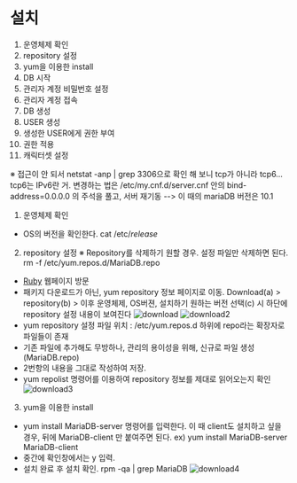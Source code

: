 # 설치

1. 운영체제 확인
2. repository 설정
3. yum을 이용한 install
4. DB 시작
5. 관리자 계정 비밀번호 설정
6. 관리자 계정 접속
7. DB 생성
8. USER 생성
9. 생성한 USER에게 권한 부여
10. 권한 적용
11. 캐릭터셋 설정

※ 접근이 안 되서 netstat -anp | grep 3306으로 확인 해 보니 
tcp가 아니라 tcp6… tcp6는 IPv6란 거. 
변경하는 법은 /etc/my.cnf.d/server.cnf 안의 bind-address=0.0.0.0 의 주석을 풀고,  서버 재기동 
--> 이 때의 mariaDB 버전은 10.1 


1. 운영체제 확인
- OS의 버전을 확인한다. cat /etc/*release* 

2. repository 설정
 ※ Repository를 삭제하기 원할 경우. 설정 파일만 삭제하면 된다. rm -f /etc/yum.repos.d/MariaDB.repo 
 - [Ruby](http://mariadb.org/) 웹페이지 방문
 - 패키지 다운로드가 아닌, yum repository 정보 페이지로 이동. 
   Download(a) > repository(b) > 이후 운영체제, OS버젼, 설치하기 원하는 버전 선택(c) 시 하단에 repository  설정 내용이 보여진다
   ![download](https://user-images.githubusercontent.com/39476251/112238473-14f56700-8c88-11eb-9694-77218b47acf1.JPG)
   ![download2](https://user-images.githubusercontent.com/39476251/112238562-3bb39d80-8c88-11eb-99d3-1ec5b025ac84.JPG)
 - yum repository 설정 파일 위치 
   : /etc/yum.repos.d  하위에   repo라는 확장자로 파일들이 존재 
 - 기존 파일에 추가해도 무방하나, 관리의 용이성을 위해, 신규로 파일 생성(MariaDB.repo) 
 - 2번항의 내용을 그대로 작성하여 저장. 
 - yum repolist 명령어를 이용하여 repository 정보를 제대로 읽어오는지 확인 
   ![download3](https://user-images.githubusercontent.com/39476251/112238666-73224a00-8c88-11eb-86a7-7a8a8afb276f.JPG)

3. yum을 이용한 install
 - yum install MariaDB-server 명령어를 입력한다. 
   이 때 client도 설치하고 싶을 경우, 뒤에 MariaDB-client 만 붙여주면 된다. ex) yum install MariaDB-server MariaDB-client 
 - 중간에 확인창에서는 y 입력. 
 - 설치 완료 후 설치 확인. rpm -qa | grep MariaDB 
   ![download4](https://user-images.githubusercontent.com/39476251/112238775-a4027f00-8c88-11eb-80a0-cefa493c740c.JPG)
